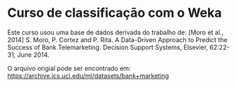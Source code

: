 # Curso de classificação com o Weka

Este curso usou uma base de dados derivada do trabalho de: 
[Moro et al., 2014] S. Moro, P. Cortez and P. Rita. A Data-Driven Approach to Predict the Success of Bank Telemarketing. Decision Support Systems, Elsevier, 62:22-31, June 2014.

O arquivo origial pode ser encontrado em: https://archive.ics.uci.edu/ml/datasets/bank+marketing

